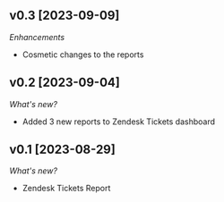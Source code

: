 ## v0.3 [2023-09-09]

_Enhancements_

- Cosmetic changes to the reports

## v0.2 [2023-09-04]

_What's new?_

- Added 3 new reports to Zendesk Tickets dashboard

## v0.1 [2023-08-29]

_What's new?_

- Zendesk Tickets Report
